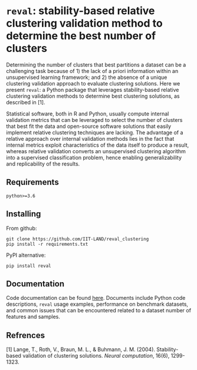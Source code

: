 # `reval`: stability-based relative clustering validation method to determine the best number of clusters

Determining the number of clusters that best partitions a dataset can be a challenging task because of 1) the lack of a 
priori information within an unsupervised learning framework; and 2) the absence of a unique clustering validation 
approach to evaluate clustering solutions. Here we present `reval`: a Python package that leverages 
stability-based relative clustering validation methods to determine best clustering solutions, as described in [1]. 
    
Statistical software, both in R and Python, usually compute internal validation metrics that can be leveraged
to select the number of clusters that best fit the data and open-source software solutions that easily implement 
relative clustering techniques are lacking. The advantage of a relative approach over internal validation methods 
lies in the fact that internal metrics exploit characteristics of the data itself to produce a result, 
whereas relative validation converts an unsupervised clustering algorithm into a supervised classification problem, 
hence enabling generalizability and replicability of the results.

## Requirements

    python>=3.6
    
## Installing

From github:

    git clone https://github.com/IIT-LAND/reval_clustering
    pip install -r requirements.txt

PyPI alternative:

    pip install reval

## Documentation

Code documentation can be found [here](https://reval.readthedocs.io/en/latest/). Documents include Python code 
descriptions, `reval` usage examples, 
performance on benchmark datasets, and common issues that can be encountered related to a dataset number of features 
and samples.

## Refrences

[1] Lange, T., Roth, V., Braun, M. L., & Buhmann, J. M. (2004). Stability-based validation of clustering solutions. 
*Neural computation*, 16(6), 1299-1323.
